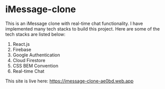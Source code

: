 # iMessage-clone

This is an iMessage clone with real-time chat functionality. I have implemented many tech stacks to build this project.
Here are some of the tech stacks are listed below:

1. React.js
2. Firebase
3. Google Authentication
4. Cloud Firestore
5. CSS BEM Convention
6. Real-time Chat

This site is live here: https://imessage-clone-ae0bd.web.app
